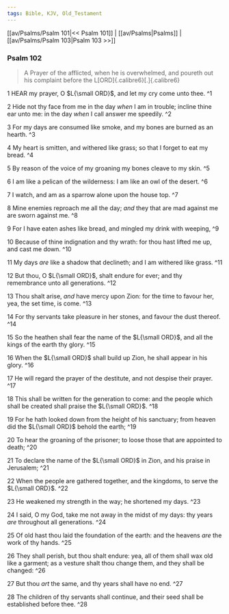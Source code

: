 ```yaml
---
tags: Bible, KJV, Old_Testament
---
```


[[av/Psalms/Psalm 101|<< Psalm 101]] | [[av/Psalms|Psalms]] | [[av/Psalms/Psalm 103|Psalm 103 >>]]

### Psalm 102

> A Prayer of the afflicted, when he is overwhelmed, and poureth out his complaint before the L[ORD]{.calibre6}[.]{.calibre6}

1 HEAR my prayer, O $L{\small ORD}$, and let my cry come unto thee. ^1

2 Hide not thy face from me in the day _when_ I am in trouble; incline thine ear unto me: in the day _when_ I call answer me speedily. ^2

3 For my days are consumed like smoke, and my bones are burned as an hearth. ^3

4 My heart is smitten, and withered like grass; so that I forget to eat my bread. ^4

5 By reason of the voice of my groaning my bones cleave to my skin. ^5

6 I am like a pelican of the wilderness: I am like an owl of the desert. ^6

7 I watch, and am as a sparrow alone upon the house top. ^7

8 Mine enemies reproach me all the day; _and_ they that are mad against me are sworn against me. ^8

9 For I have eaten ashes like bread, and mingled my drink with weeping, ^9

10 Because of thine indignation and thy wrath: for thou hast lifted me up, and cast me down. ^10

11 My days _are_ like a shadow that declineth; and I am withered like grass. ^11

12 But thou, O $L{\small ORD}$, shalt endure for ever; and thy remembrance unto all generations. ^12

13 Thou shalt arise, _and_ have mercy upon Zion: for the time to favour her, yea, the set time, is come. ^13

14 For thy servants take pleasure in her stones, and favour the dust thereof. ^14

15 So the heathen shall fear the name of the $L{\small ORD}$, and all the kings of the earth thy glory. ^15

16 When the $L{\small ORD}$ shall build up Zion, he shall appear in his glory. ^16

17 He will regard the prayer of the destitute, and not despise their prayer. ^17

18 This shall be written for the generation to come: and the people which shall be created shall praise the $L{\small ORD}$. ^18

19 For he hath looked down from the height of his sanctuary; from heaven did the $L{\small ORD}$ behold the earth; ^19

20 To hear the groaning of the prisoner; to loose those that are appointed to death; ^20

21 To declare the name of the $L{\small ORD}$ in Zion, and his praise in Jerusalem; ^21

22 When the people are gathered together, and the kingdoms, to serve the $L{\small ORD}$. ^22

23 He weakened my strength in the way; he shortened my days. ^23

24 I said, O my God, take me not away in the midst of my days: thy years _are_ throughout all generations. ^24

25 Of old hast thou laid the foundation of the earth: and the heavens _are_ the work of thy hands. ^25

26 They shall perish, but thou shalt endure: yea, all of them shall wax old like a garment; as a vesture shalt thou change them, and they shall be changed: ^26

27 But thou _art_ the same, and thy years shall have no end. ^27

28 The children of thy servants shall continue, and their seed shall be established before thee. ^28
